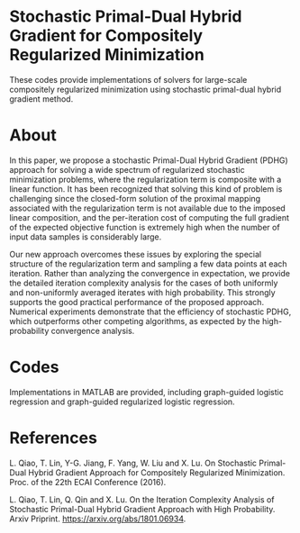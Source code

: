 # Stochastic Primal-Dual Hybrid Gradient for Compositely Regularized Minimization

These codes provide implementations of solvers for large-scale compositely regularized minimization using stochastic primal-dual hybrid gradient method. 

# About

In this paper, we propose a stochastic Primal-Dual Hybrid Gradient (PDHG) approach for solving a wide spectrum of regularized stochastic minimization problems, where the regularization term is composite with a linear function. It has been recognized that solving this kind of problem is challenging since the closed-form solution of the proximal mapping associated with the regularization term is not available due to the imposed linear composition, and the per-iteration cost of computing the full gradient of the expected objective function is extremely high when the number of input data samples is considerably large. 

Our new approach overcomes these issues by exploring the special structure of the regularization term and sampling a few data points at each iteration. Rather than analyzing the convergence in expectation, we provide the detailed iteration complexity analysis for the cases of both uniformly and non-uniformly averaged iterates with high probability. This strongly supports the
good practical performance of the proposed approach. Numerical experiments demonstrate that the efficiency of stochastic PDHG, which outperforms other competing algorithms, as expected by the high-probability convergence analysis.

# Codes

Implementations in MATLAB are provided, including graph-guided logistic regression and graph-guided regularized logistic regression.  

# References

L. Qiao, T. Lin, Y-G. Jiang, F. Yang, W. Liu and X. Lu. On Stochastic Primal-Dual Hybrid Gradient Approach for Compositely Regularized Minimization. Proc. of the 22th ECAI Conference (2016). 

L. Qiao, T. Lin, Q. Qin and X. Lu. On the Iteration Complexity Analysis of Stochastic Primal-Dual Hybrid Gradient Approach with High Probability. Arxiv Priprint. https://arxiv.org/abs/1801.06934. 
